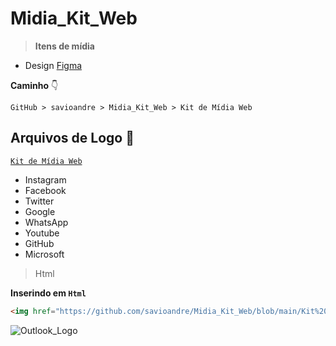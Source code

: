 # Midia_Kit_Web
> **Itens de mídia**

* Design [Figma](https://www.figma.com/file/ckg5s9jHXYXbtZzsfM1OC9/Kit-de-M%C3%ADdia-Web?node-id=0%3A1)

**Caminho** 👇
```~md
GitHub > savioandre > Midia_Kit_Web > Kit de Mídia Web
```

## Arquivos de Logo 💖 
[`Kit de Mídia Web`](https://github.com/savioandre/Midia_Kit_Web/tree/main/Kit%20de%20M%C3%ADdia%20Web) 
* Instagram
* Facebook
* Twitter
* Google
* WhatsApp
* Youtube
* GitHub
* Microsoft

>
> Html
 
**Inserindo em ` Html `**
```html
<img href="https://github.com/savioandre/Midia_Kit_Web/blob/main/Kit%20de%20M%C3%ADdia%20Web/Outlook/Outlook_Logo.png?raw=true">
```
![Outlook_Logo](https://user-images.githubusercontent.com/81815495/118343492-cdf55680-b4ff-11eb-9bdc-04b97b233fd9.png)

